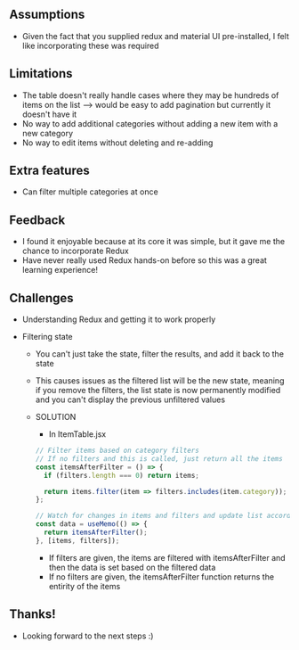 ## Assumptions

- Given the fact that you supplied redux and material UI pre-installed, I felt like incorporating these was required

## Limitations

- The table doesn't really handle cases where they may be hundreds of items on the list --> would be easy to add pagination but currently it doesn't have it
- No way to add additional categories without adding a new item with a new category
- No way to edit items without deleting and re-adding

## Extra features

- Can filter multiple categories at once

## Feedback

- I found it enjoyable because at its core it was simple, but it gave me the chance to incorporate Redux
- Have never really used Redux hands-on before so this was a great learning experience!

## Challenges

- Understanding Redux and getting it to work properly
- Filtering state

  - You can't just take the state, filter the results, and add it back to the state
  - This causes issues as the filtered list will be the new state, meaning if you remove the filters, the list state is now permanently modified and you can't display the previous unfiltered values
  - SOLUTION

    - In ItemTable.jsx

    ```js
    // Filter items based on category filters
    // If no filters and this is called, just return all the items
    const itemsAfterFilter = () => {
      if (filters.length === 0) return items;

      return items.filter(item => filters.includes(item.category));
    };

    // Watch for changes in items and filters and update list accordingly
    const data = useMemo(() => {
      return itemsAfterFilter();
    }, [items, filters]);
    ```

    - If filters are given, the items are filtered with itemsAfterFilter and then the data is set based on the filtered data
    - If no filters are given, the itemsAfterFilter function returns the entirity of the items

## Thanks!
- Looking forward to the next steps :)